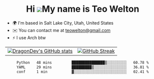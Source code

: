 <div align="center">
  
# Hi ![](https://user-images.githubusercontent.com/18350557/176309783-0785949b-9127-417c-8b55-ab5a4333674e.gif)My name is Teo Welton
</div>

*   🌍  I'm based in Salt Lake City, Utah, United States
*   ✉️  You can contact me at [teowelton@gmail.com](mailto:teowelton@gmail.com)
*   ⚡  I use Arch btw

<div align="center">

|||
|:-------------------------:|:-------------------------:|
| [![DragonDev's GitHub stats](https://github-readme-stats.vercel.app/api?username=DragonDev07&bg_color=1e1e2e&text_color=cdd6f4&icon_color=cba6f7&title_color=94e2d5)](https://github.com/DragonDev07) | [![GitHub Streak](https://streak-stats.demolab.com?user=DragonDev07&theme=catppuccin-mocha)](https://git.io/streak-stats) |

<!--START_SECTION:waka-->

```txt
Python   48 mins         ███████████████▒░░░░░░░░░   60.78 %
YAML     29 mins         █████████▒░░░░░░░░░░░░░░░   36.81 %
conf     1 min           ▓░░░░░░░░░░░░░░░░░░░░░░░░   02.41 %
```

<!--END_SECTION:waka-->

</div>

